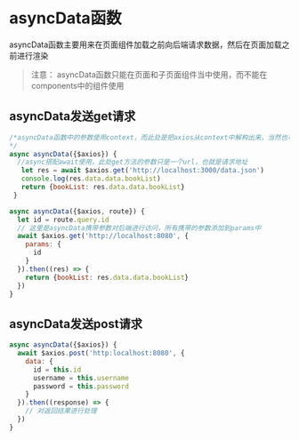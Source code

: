 # asyncData函数

asyncData函数主要用来在页面组件加载之前向后端请求数据，然后在页面加载之前进行渲染

> 注意： asyncData函数只能在页面和子页面组件当中使用，而不能在components中的组件使用

## asyncData发送get请求

```js
/*asyncData函数中的参数使用context，而此处是把axios从context中解构出来，当然也可以添加别的参数，如route
*/
async asyncData({$axios}) {
  //async搭配await使用，此处get方法的参数只是一个url，也就是请求地址
   let res = await $axios.get('http://localhost:3000/data.json')
   console.log(res.data.data.bookList)
   return {bookList: res.data.data.bookList}
 }

async asyncData({$axios, route}) {
  let id = route.query.id
  // 这里是asyncData携带参数对后端进行访问，所有携带的参数添加到params中
  await $axios.get('http://localhost:8080', {
    params: {
      id
    }
  }).then((res) => {
    return {bookList: res.data.data.bookList}
  })
}
```

## asyncData发送post请求
 ```js
 async asyncData({$axios}) {
   await $axios.post('http:localhost:8080', {
     data: {
       id = this.id
       username = this.username
       password = this.password
     }
   }).then((response) => {
     // 对返回结果进行处理
   })
 }
